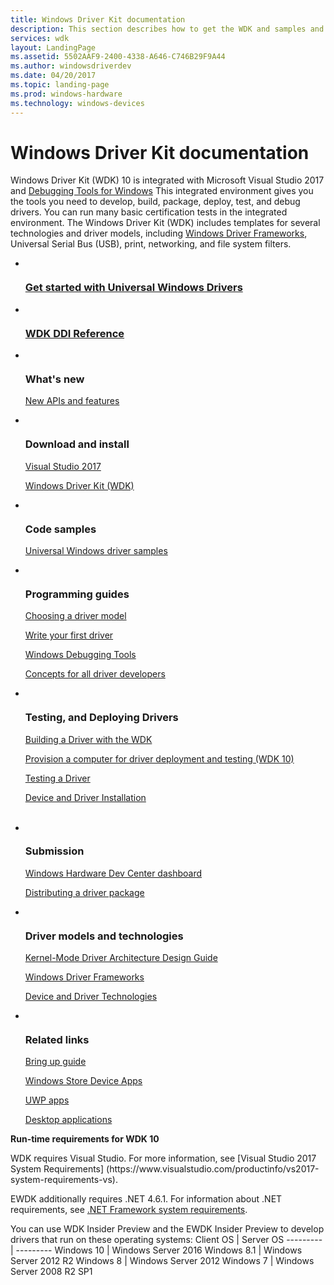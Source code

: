 ```yaml
---
title: Windows Driver Kit documentation
description: This section describes how to get the WDK and samples and start building Windows drivers.
services: wdk
layout: LandingPage
ms.assetid: 5502AAF9-2400-4338-A646-C746B29F9A44
ms.author: windowsdriverdev
ms.date: 04/20/2017
ms.topic: landing-page
ms.prod: windows-hardware
ms.technology: windows-devices
---
```

# Windows Driver Kit documentation

Windows Driver Kit (WDK) 10 is integrated with Microsoft Visual Studio 2017 and [Debugging Tools for Windows](/windows-hardware/drivers/debugger/index) This integrated environment gives you the tools you need to develop, build, package, deploy, test, and debug drivers. You can run many basic certification tests in the integrated environment. The Windows Driver Kit (WDK) includes templates for several technologies and driver models, including [Windows Driver Frameworks](https://docs.microsoft.com/windows-hardware/drivers/wdf/), Universal Serial Bus (USB), print, networking, and file system filters.

<ul class="cardsY panelContent featuredContent">
    <li>
        <a href="/windows-hardware/drivers/develop/getting-started-with-universal-drivers">
            <div class="cardSize">
                <div class="cardPadding">
                    <div class="card">
                        <div class="cardImageOuter">
                            <div class="cardImage"> 
                                <img src="https://docs.microsoft.com/media/common/i_get-started.svg" alt="" />
                            </div>
                        </div>
                            <div class="cardText">
                                <h3><b>Get started with Universal Windows Drivers</b></h3>
                            </div>
                    </div>
            </div>
        </a>
    </li>
    <li>
        <a href="/windows-hardware/drivers/ddi/">
            <div class="cardSize">
                <div class="cardPadding">
                    <div class="card">
                        <div class="cardImageOuter">
                            <div class="cardImage"> 
                                <img src="https://docs.microsoft.com/media/common/i_api-reference.svg" alt="" />
                            </div>
                        </div>
                        <div class="cardText">
                            <h3><b>WDK DDI Reference</b></h3>
                        </div>
                    </div>
                </div>
            </div>
        </a>
    </li>
</ul>

<ul class="cardsF panelContent">
    <li>
        <div class="cardSize">
            <div class="cardPadding">
                <div class="card">
                    <div class="cardImageOuter">
                        <div class="cardImage">
                            <img src="https://docs.microsoft.com/media/common/i_whats-new.svg" alt="">
                        </div>
                    </div>
                    <div class="cardText">
                        <h3>What&#39;s new</h3>
                        <p><a href="/windows-hardware/drivers/what-s-new-in-driver-development">New APIs and features</a></p>
                    </div>
                </div>
            </div>
        </div>
    </li>
    <li>
        <div class="cardSize">
            <div class="cardPadding">
                <div class="card">
                    <div class="cardImageOuter">
                        <div class="cardImage">
                            <img src="https://docs.microsoft.com/media/common/i_download-install.svg" alt="">
                        </div>
                    </div>
                    <div class="cardText">
                        <h3>Download and install</h3>
                        <p>
                            <a href="https://go.microsoft.com/fwlink/p/?LinkId=698539">Visual Studio 2017</a>
                        </p>
                        <p>
                            <a href="https://developer.microsoft.com/windows/hardware/windows-driver-kit">Windows Driver Kit (WDK)</a>
                        </p>                        
                    </div>
                </div>
            </div>
        </div>
    </li>
    <li>
        <div class="cardSize">
            <div class="cardPadding">
                <div class="card">
                    <div class="cardImageOuter">
                        <div class="cardImage">
                            <img src="https://docs.microsoft.com/media/common/i_code-samples.svg" alt="">
                        </div>
                    </div>
                    <div class="cardText">
                        <h3>Code samples</h3>
                        <p>
                            <a href="http://go.microsoft.com/fwlink/p/?LinkId=534087">Universal Windows driver samples</a>
                        </p>
                    </div>
                </div>
            </div>
        </div>
    </li>
    <li>
        <div class="cardSize">
            <div class="cardPadding">
                <div class="card">
                    <div class="cardImageOuter">
                        <div class="cardImage">
                            <img src="https://docs.microsoft.com/media/common/i_guidelines.svg" alt="">
                        </div>
                    </div>
                    <div class="cardText">
                        <h3>Programming guides</h3>
                        <p>
                            <a href="/windows-hardware/drivers/gettingstarted/choosing-a-driver-model">Choosing a driver model</a>
                        </p>
                        <p>
                            <a href="/windows-hardware/drivers/gettingstarted/writing-your-first-driver">Write your first driver</a>
                        </p>
                        <p>
                            <a href="/windows-hardware/drivers/debugger/">Windows Debugging Tools</a>
                        </p>
                        <p>
                            <a href="/windows-hardware/drivers/gettingstarted/concepts-and-knowledge-for-all-driver-developers">Concepts for all driver developers</a>
                        </p>                        
                    </div>
                </div>
            </div>
        </div>
    </li>
    <li>
        <div class="cardSize">
            <div class="cardPadding">
                <div class="card">
                    <div class="cardImageOuter">
                        <div class="cardImage">
                            <img src="https://docs.microsoft.com/media/common/i_build.svg" alt="">
                        </div>
                    </div>
                    <div class="cardText">
                        <h3>Testing, and Deploying Drivers</h3>
                        <p>
                            <a href="/windows-hardware/drivers/develop/building-a-driver">Building a Driver with the WDK</a>
                        </p>
                        <p>
                            <a href="/windows-hardware/drivers/gettingstarted/provision-a-target-computer-wdk-8-1">Provision a computer for driver deployment and testing (WDK 10)</a>
                        </p>
                        <p>
                            <a href="/windows-hardware/drivers/develop/testing-a-driver">Testing a Driver</a>
                        </p>
                        <p>
                            <a href="/windows-hardware/drivers/install/">Device and Driver Installation</a>
                        </p>                      
                    </div>
                </div>
            </div>
        </div>
    </li><br>    <li>
        <div class="cardSize">
            <div class="cardPadding">
                <div class="card">
                    <div class="cardImageOuter">
                        <div class="cardImage">
                            <img src="https://docs.microsoft.com/media/common/i_upgrade.svg" alt="">
                        </div>
                    </div>
                    <div class="cardText">
                        <h3>Submission</h3>
                        <p>
                            <a href="/windows-hardware/drivers/dashboard/">Windows Hardware Dev Center dashboard</a>
                        </p>
                        <p>
                            <a href="/windows-hardware/drivers/develop/distributing-a-driver-package-win8">Distributing a driver package</a>
                        </p>
                    </div>
                </div>
            </div>
        </div>
    </li>
    <li>
        <div class="cardSize">
            <div class="cardPadding">
                <div class="card">
                    <div class="cardImageOuter">
                        <div class="cardImage">
                            <img src="https://docs.microsoft.com/media/common/i_architecture.svg" alt="">
                        </div>
                    </div>
                    <div class="cardText">
                        <h3>Driver models and technologies</h3>
                        <p>
                            <a href="/windows-hardware/drivers/kernel/">Kernel-Mode Driver Architecture Design Guide</a>
                        </p>
                        <p>
                            <a href="/windows-hardware/drivers/wdf/">Windows Driver Frameworks</a>
                        </p>
                        <p>
                            <a href="/windows-hardware/drivers/device-and-driver-technologies">Device and Driver Technologies</a>
                        </p>
                    </div>
                </div>
            </div>
        </div>
    </li>
    <li>
        <div class="cardSize">
            <div class="cardPadding">
                <div class="card">
                    <div class="cardImageOuter">
                        <div class="cardImage">
                            <img src="https://docs.microsoft.com/media/common/i_link.svg" alt="">
                        </div>
                    </div>
                    <div class="cardText">
                        <h3>Related links</h3>
                        <p>
                            <a href="/windows-hardware/drivers/bringup/">Bring up guide</a>
                        </p>
                        <p>
                            <a href="/windows-hardware/drivers/devapps/">Windows Store Device Apps</a>
                        </p>
                        <p>
                            <a href="https://docs.microsoft.com/windows/uwp/">UWP apps</a>
                        </p>
                        <p>
                            <a href="https://developer.microsoft.com/windows/desktop">Desktop applications</a>
                        </p>
                    </div>
                </div>
            </div>
        </div>
    </li>
</ul>

<p><b>Run-time requirements for WDK 10</b></p>
WDK requires Visual Studio. For more information, see [Visual Studio 2017 System Requirements] (https://www.visualstudio.com/productinfo/vs2017-system-requirements-vs).

EWDK additionally requires .NET 4.6.1. For information about .NET requirements, see [.NET Framework system requirements](https://docs.microsoft.com/dotnet/framework/get-started/system-requirements). 

You can use WDK Insider Preview and the EWDK Insider Preview to develop drivers that run on these operating systems:
Client OS | Server OS
--------- | ---------
Windows 10 | Windows Server 2016
Windows 8.1 | Windows Server 2012 R2
Windows 8 | Windows Server 2012
Windows 7 | Windows Server 2008 R2 SP1

